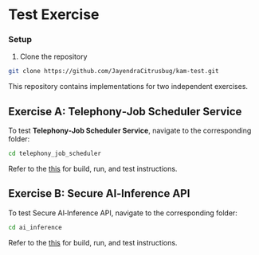 # Test Exercise

### Setup

1. Clone the repository

```bash
git clone https://github.com/JayendraCitrusbug/kam-test.git
```


This repository contains implementations for two independent exercises.


## Exercise A: Telephony‑Job Scheduler Service

To test **Telephony‑Job Scheduler Service**, navigate to the corresponding folder:

```bash
cd telephony_job_scheduler
```

Refer to the [this](./telephony_job_scheduler/README.md) for build, run, and test instructions.


## Exercise B: Secure AI‑Inference API

To test Secure AI‑Inference API, navigate to the corresponding folder:

```bash
cd ai_inference
```

Refer to the [this](./ai_inference/README.md) for build, run, and test instructions.
